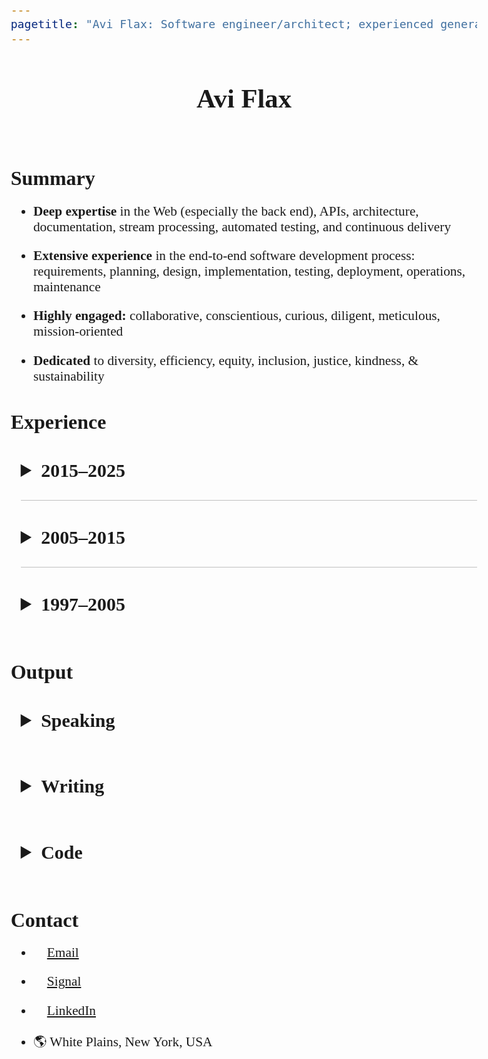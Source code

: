 ```yaml
---
pagetitle: "Avi Flax: Software engineer/architect; experienced generalist"
---
```


<style>
  html, body {
      max-width: 8in;
      font-size: 16pt;
      margin: 0 auto;
      padding: 0 0.5rem;
      font-family: Charter, Times, Serif;
  }

  h2 { margin: 2rem 0 0 0; }

  details {
    margin-left: 0.75rem;

    summary {
      margin: 0;
      font-size: 1.2rem;
      cursor: pointer;

      h1, h2, h3, h4, h5, h6 { display: inline-block; }
    }

    summary::marker { font-size: 120%; }

    & > *:not(summary) { margin-left: 1rem; }
  }

  h4 { margin: 2.5rem 0 0 0; }
  summary + h4 { margin-top: 0; }
  details + details { border-top: 1px solid silver; }
  li:not(:last-child) { margin-bottom: 1rem; }
  li > ul, li > ol { margin-top: 1rem; }

  h4 > em {
    margin-left: 0.5rem;
    font-weight: normal;
  }

  @page {
    size: A4;
    margin: 0.5cm 0.5cm 1cm 0.5cm;

    @bottom-center {
      content: counter(page) " / " counter(pages);
      font-family: Charter, Times, Serif;
      font-size: 8pt;
    }
  }

  @media print {
    summary, h2 { break-after: avoid; }
    section { break-inside: avoid; }
    body { font-size: 12pt; }

    summary > h3 {
      font-size: large;
      margin-bottom: 0;
    }

    li:not(:last-child) { margin-bottom: 0.5rem; }
    li > ul, li > ol { margin-top: 0.5rem; }
    h4 { margin: 1rem 0; }
  }
</style>

<header><h1>Avi Flax</h1></header>

<!--

TODO:

* Add somewhere:
  * team building
  * mentoring
  * education
  * professional development
  * Experience with remote/distributed teams

-->

<section>

## Summary

* **Deep expertise** in the Web (especially the back end), APIs, architecture, documentation,
  stream processing, automated testing, and continuous delivery
* **Extensive experience** in the end-to-end software development process: requirements, planning,
  design, implementation, testing, deployment, operations, maintenance
* **Highly engaged:** collaborative, conscientious, curious, diligent, meticulous, mission-oriented
  <!-- add example? --> <!-- show don’t tell? -->
* **Dedicated** to diversity, efficiency, equity, inclusion, justice, kindness, & sustainability

</section>

## Experience

<details><summary><h3>2015–2025</h3></summary>

<section>

#### Omne *<nobr>Chief Software Architect</nobr>* *2024–2025*

* Built and refined the team and its strategy, processes, and culture
* Designed and built an ERP system for the manufacturing market
* Tech: PostgreSQL, C#, Playwright, GitHub Actions, Kafka, Azure Cloud, Terraform, Bicep, Docker

</section>

<section>

#### Trudy *<nobr>Principal Software Engineer</nobr>* *2023–2024*

* Designed, implemented, and maintained:
  * An internal prompt engineering tool for rapidly testing many variations of LLM invocations
  * A prototype SaaS product to enable non-experts to craft, test, and use LLM prompts with multiple
    LLM providers
* Tech: JavaScript, Google Apps Script, Google Workspace APIs, PostgreSQL, HTMX, Python, Django,
  Clojure

</section><section>

#### Latacora *<nobr>Staff Software Engineer</nobr>* *2022–2023*

* Designed, implemented, and maintained:
  * A system that manages access to many AWS accounts via AWS SSO and [Pulumi]
  * A system for deploying multiple tools to many AWS accounts via Pulumi
  * A custom database for crucial business data & CLI tools for integrating the DB with tools such
    as [Fibery] and JIRA
* Tech: Clojure, AWS, Pulumi, GitHub Actions, Docker

</section><section>

#### Modern Energy *<nobr>Senior Director of Technology</nobr>* *2020–2021*

* Helped bootstrap a new Retail Energy Provider (REP) in Texas' ERCOT market
* Automated wholesale energy trades for a few different markets via [APX MarketSuite]
* Helped bootstrap a new HVAC optimization startup by integrating with [InfiSense] and [MelRok]
* Tech: Clojure, Kafka, Airflow, Python, Docker, Pulumi, Google Workspace APIs

</section><section>

#### Funding Circle *<nobr>Principal Software Engineer</nobr>* *2017–2020*

* Leveled-up documentation & knowledge sharing at a 250-person software product org
* Conceived, built, released, and maintained [FC4], an open-source framework for authoring software
  architecture diagrams
* Tech: Clojure, Ruby, Kafka, GitHub Actions, Docker, [C4 Model], [Structurizr]

</section><section>

#### Park Assist *<nobr>Principal Software Architect</nobr>* *2016–2017*

* Rewrote a critical data pipeline using stream processing to reduce latency and improve reliability
* Designed, built, maintained, and operated stream data topologies for high-throughput & low-latency
  data processing
* Leveled-up engineering culture & practices, e.g. introduced infrastructure-as-code, immutable
  infrastructure, and continuous delivery
* Tech: Ruby, JRuby, Kafka, Kafka Streams, SQL Server, Kubernetes, AWS, Terraform, CircleCI,
  Ansible, Datadog

</section>

</details>

<details><summary><h3>2005–2015</h3></summary>

<section>

#### Timehop *2015*

* Rewrote a critical data pipeline using stream processing to reduce latency and improve reliability
* Designed and implemented:
  * A sophisticated integration with Twilio for SMS-based signup
  * A tool for quickly processing billions of records
* Tech: Go (Golang), AWS, Redis, DynamoDB, Kinesis

</section><section>

#### Thinkful *2014*

* Designed and implemented an event-driven system to automate Stripe subscription management
* Tech: Python, Django

</section><section>

#### SFX Entertainment *CTO* *2013–2014*

* Led the design and implementation of an ambitious new-from-the-ground-up streaming music platform
  * With multiple teams: platform, Web, iOS, Android
* Recruited key team members
* Tech: Clojure, REST APIs, AWS

</section><section>

#### Arc90 *2005–2013*

* Wore many hats: developer, architect, tech lead, director, partner
* Worked with teams to design, build, and maintain sophisticated software platforms, including:
  * A Web/SOA insurance platform covering all key aspects of policy origination and management
  * A Web-based search engine and reference platform for engineers
  * A Web API at the heart of a new-from-the-ground-up news distribution platform for Reuters
* Conducted technical audits of clients’ acquisition targets
* Helped manage the business
* Managed client relationships
* Invested much time and effort in recruiting and retaining exceptional team members
* Started practice of regular company-wide code review
* Tech: [ColdFusion], Groovy, Java, Python, [XQuery], [XSLT], [XSD], [Relax NG], [eXist],
  [MarkLogic], MongoDB, SQL Server, AWS

</section>

</details>

<details><summary><h3>1997–2005</h3></summary>

<section>

#### ADP *2001–2004*

* Refactored, enhanced, and maintained a sophisticated application for producing custom financial
  documents for <nobr>on-demand</nobr> printing
* Tech: Microsoft SQL Server, ColdFusion, XSLT, <nobr>XSL-FO</nobr>

</section><section>

#### register.com *2001*

<!-- TODO: compress down to a single bullet -->
* Team lead position for large high-traffic auction site
* Responsibilities included designing, implementing, and maintaining features; reengineering site
  technology and architecture
* Created new internal tools and development procedures
* Tech: ColdFusion

</section><section>

#### RewardsPlus *2000*

* Maintained and enhanced a large-scale online employee benefits enrollment system for diverse
  clients with diverse needs
* Tech: ColdFusion

</section><section>

#### Words In Progress *1998–2000*

* Developed requirements and specifications for high traffic websites directly with clients; crafted
  application architecture and database design
* Maintained one of the earliest major e-commerce Websites for <nobr>T-Mobile</nobr>
* Tech: Microsoft Access, ColdFusion, HomeSite

</section><section>

#### Ideal Computer Strategies *1998*

* Worked with teams of designers, coders, and project managers to concurrently develop and deploy
  client websites with basic dynamic features
* Tech: Microsoft Access, ColdFusion, HomeSite

</section><section>

#### PCC Internet Design *1997–1998*

* Founded and managed a small Web design shop in Baltimore, MD providing full-service Web design
  and development to small businesses in the area
* Tech: Windows Notepad, HTML

</section>

</details>


## Output

<section><details><summary><h3>Speaking</h3></summary>

* [(Architecture) Diagrams as Data] <br> &nbsp;&nbsp; Clojure/conj (2019)
* [Set your data free with model-based architecture diagramming] <br> &nbsp;&nbsp; Write the Docs Portland (2020)
* [Concurrency via Communication — Large and Small] <br> &nbsp;&nbsp; Bay Area Clojure Meetup (2018)
* [Large Nested JSON with Spec: A Comedy of Errors] <br> &nbsp;&nbsp; Bay Area Clojure Meetup (2018)
* [Specifying Other People's Data Structures with Spec] <br> &nbsp;&nbsp; Clojure/nyc (2018)
* [Stream Data Processing with Kinesis and Go at Timehop][timehop-slides] <br> &nbsp;&nbsp; GolangNYC (2015)
* [The impedance mismatch of Web Microframeworks] <br> &nbsp;&nbsp; PyGrunn (2014)

</details></section>


<section><details><summary><h3>Writing</h3></summary>

* [A discussion with my CEO] on the value of code in the LLM era (June 2025)
* [Conference Highlights: Write the Docs Portland 2019] (2019)
* A collection of [resources for learning stream processing] (2014–2017)
* [Stack Overflow] (2008–)

</section></details>


<section><details><summary><h3>Code</h3></summary>

* I’m currently working on [a side project]: an app to help community organizers create digital
  calendars for their community programs
* In 2021 I built and launched the Web app <code>ny.vax.help</code> to help people get appointments
  for COVID-19 vaccines in New York State ([repo][vax-help-repo])
* In 2018 I released [FC4], an open-source framework for authoring software architecture diagrams

</section></details>


<section>

## Contact

* 📧 [Email]
* 💬 [Signal]
* 🔗 [LinkedIn]
* 🌎 White Plains, New York, USA

</section>


[A discussion with my CEO]: https://gist.github.com/aviflax/80129718328ef064bb299ccd3b5f3a56
[a side project]: https://github.com/aviflax/communitycal
[APX MarketSuite]: https://apx.com/power-scheduling-energy-accounting-services/
[C4 Model]: https://c4model.com
[ColdFusion]: https://en.wikipedia.org/wiki/Adobe_ColdFusion
[Concurrency via Communication — Large and Small]: https://www.youtube.com/watch?v=Vl4KFEJwPPQ
[Conference Highlights: Write the Docs Portland 2019]: https://web.archive.org/web/20220605064728/https://engineering.fundingcircle.com/blog/2019/06/06/write-the-docs-portland-2019/
[Email]: mailto:avi@aviflax.com
[eXist]: https://en.wikipedia.org/wiki/EXist
[Fibery]: https://fibery.io
[InfiSense]: https://www.infisense.com
[Large Nested JSON with Spec: A Comedy of Errors]: https://www.youtube.com/watch?v=5JpcDKooaIQ
[LinkedIn]: https://www.linkedin.com/in/aviflax
[MarkLogic]: https://en.wikipedia.org/wiki/MarkLogic
[MelRok]: https://melrok.com
[Pulumi]: https://www.pulumi.com/
[Set your data free with model-based architecture diagramming]: https://www.youtube.com/watch?v=3i-C7qbRGGQ
[Specifying Other People's Data Structures with Spec]: https://youtu.be/eqfSifXaXnw
[The impedance mismatch of Web Microframeworks]: https://www.youtube.com/watch?v=HGpDHBzErkg
[(Architecture) Diagrams as Data]: https://youtu.be/HmHOYkTVxIg
[Relax NG]: https://en.wikipedia.org/wiki/RELAX_NG
[resources for learning stream processing]: https://gist.github.com/aviflax/7f453a41a06a200a2f5d
[Signal]: https://signal.me/#eu/mm1ogKZ9za21IbeckQ-45ax_5rif1WVN2z5q0Z3Mieh-JmSMtotIbKuir5jc36UY
[timehop-slides]: https://speakerdeck.com/aviflax/stream-data-processing-with-kinesis-and-go-at-timehop
[Stack Overflow]: https://stackoverflow.com/users/7012/avi-flax
[Structurizr]: https://structurizr.com
[FC4]: https://github.com/aviflax/fc4
[vax-help-repo]: https://github.com/aviflax/vax.help
[XQuery]: https://en.wikipedia.org/wiki/XQuery
[XSD]: https://en.wikipedia.org/wiki/XML_Schema_(W3C)
[XSLT]: https://en.wikipedia.org/wiki/XSLT
